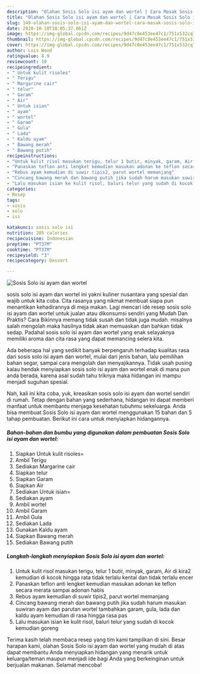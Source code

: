 ```yaml
---
description: "Olahan Sosis Solo isi ayam dan wortel | Cara Masak Sosis Solo isi ayam dan wortel Yang Sedap"
title: "Olahan Sosis Solo isi ayam dan wortel | Cara Masak Sosis Solo isi ayam dan wortel Yang Sedap"
slug: 149-olahan-sosis-solo-isi-ayam-dan-wortel-cara-masak-sosis-solo-isi-ayam-dan-wortel-yang-sedap
date: 2020-10-10T18:05:37.861Z
image: https://img-global.cpcdn.com/recipes/9d47c8e453ee47c1/751x532cq70/sosis-solo-isi-ayam-dan-wortel-foto-resep-utama.jpg
thumbnail: https://img-global.cpcdn.com/recipes/9d47c8e453ee47c1/751x532cq70/sosis-solo-isi-ayam-dan-wortel-foto-resep-utama.jpg
cover: https://img-global.cpcdn.com/recipes/9d47c8e453ee47c1/751x532cq70/sosis-solo-isi-ayam-dan-wortel-foto-resep-utama.jpg
author: Lois Wood
ratingvalue: 4.9
reviewcount: 10
recipeingredient:
- " Untuk kulit risoles"
- " Terigu"
- " Margarine cair"
- " telur"
- " Garam"
- " Air"
- " Untuk isian"
- " ayam"
- " wortel"
- " Garam"
- " Gula"
- " Lada"
- " Kaldu ayam"
- " Bawang merah"
- " Bawang putih"
recipeinstructions:
- "Untuk kulit risol masukan terigu, telur 1 butir, minyak, garam, Air di kira2 kemudian di kocok hingga rata tidak terlalu kental dan tidak terlalu encer"
- "Panaskan teflon anti lengket kemudian masukan adonan ke teflon secara merata sampai adonan habis"
- "Rebus ayam kemudian di suwir tipis2, parut wortel memanjang"
- "Cincang bawang merah dan bawang putih jika sudah harum masukan suwiran ayam dan parutan wortel tambahkan garam, gula, lada dan kaldu ayam kemudian di rasa hingga rasa pas"
- "Lalu masukan isian ke kulit risol, baluri telur yang sudah di kocok kemudian goreng"
categories:
- Resep
tags:
- sosis
- solo
- isi

katakunci: sosis solo isi 
nutrition: 205 calories
recipecuisine: Indonesian
preptime: "PT37M"
cooktime: "PT37M"
recipeyield: "3"
recipecategory: Dessert

---
```



![Sosis Solo isi ayam dan wortel](https://img-global.cpcdn.com/recipes/9d47c8e453ee47c1/751x532cq70/sosis-solo-isi-ayam-dan-wortel-foto-resep-utama.jpg)


sosis solo isi ayam dan wortel ini yakni kuliner nusantara yang spesial dan wajib untuk kita coba. Cita rasanya yang nikmat membuat siapa pun menantikan kehadirannya di meja makan.
Lagi mencari ide resep sosis solo isi ayam dan wortel untuk jualan atau dikonsumsi sendiri yang Mudah Dan Praktis? Cara Bikinnya memang tidak susah dan tidak juga mudah. misalnya salah mengolah maka hasilnya tidak akan memuaskan dan bahkan tidak sedap. Padahal sosis solo isi ayam dan wortel yang enak selayaknya memiliki aroma dan cita rasa yang dapat memancing selera kita.

Ada beberapa hal yang sedikit banyak berpengaruh terhadap kualitas rasa dari sosis solo isi ayam dan wortel, mulai dari jenis bahan, lalu pemilihan bahan segar, sampai cara mengolah dan menyajikannya. Tidak usah pusing kalau hendak menyiapkan sosis solo isi ayam dan wortel enak di mana pun anda berada, karena asal sudah tahu triknya maka hidangan ini mampu menjadi suguhan spesial.




Nah, kali ini kita coba, yuk, kreasikan sosis solo isi ayam dan wortel sendiri di rumah. Tetap dengan bahan yang sederhana, hidangan ini dapat memberi manfaat untuk membantu menjaga kesehatan tubuhmu sekeluarga. Anda bisa membuat Sosis Solo isi ayam dan wortel menggunakan 15 bahan dan 5 tahap pembuatan. Berikut ini cara untuk menyiapkan hidangannya.

<!--inarticleads1-->

##### Bahan-bahan dan bumbu yang digunakan dalam pembuatan Sosis Solo isi ayam dan wortel:

1. Siapkan  Untuk kulit risoles=
1. Ambil  Terigu
1. Sediakan  Margarine cair
1. Siapkan  telur
1. Siapkan  Garam
1. Siapkan  Air
1. Sediakan  Untuk isian=
1. Sediakan  ayam
1. Ambil  wortel
1. Ambil  Garam
1. Ambil  Gula
1. Sediakan  Lada
1. Gunakan  Kaldu ayam
1. Siapkan  Bawang merah
1. Sediakan  Bawang putih




<!--inarticleads2-->

##### Langkah-langkah menyiapkan Sosis Solo isi ayam dan wortel:

1. Untuk kulit risol masukan terigu, telur 1 butir, minyak, garam, Air di kira2 kemudian di kocok hingga rata tidak terlalu kental dan tidak terlalu encer
1. Panaskan teflon anti lengket kemudian masukan adonan ke teflon secara merata sampai adonan habis
1. Rebus ayam kemudian di suwir tipis2, parut wortel memanjang
1. Cincang bawang merah dan bawang putih jika sudah harum masukan suwiran ayam dan parutan wortel tambahkan garam, gula, lada dan kaldu ayam kemudian di rasa hingga rasa pas
1. Lalu masukan isian ke kulit risol, baluri telur yang sudah di kocok kemudian goreng




Terima kasih telah membaca resep yang tim kami tampilkan di sini. Besar harapan kami, olahan Sosis Solo isi ayam dan wortel yang mudah di atas dapat membantu Anda menyiapkan hidangan yang menarik untuk keluarga/teman maupun menjadi ide bagi Anda yang berkeinginan untuk berjualan makanan. Selamat mencoba!

